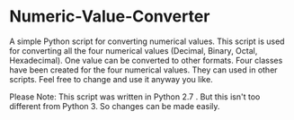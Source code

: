 # Numeric-Value-Converter

A simple Python script for converting numerical values.
This script is used for converting all the four numerical values (Decimal, Binary, Octal, Hexadecimal). One value can be converted to other formats. Four classes have been created for the four numerical values. They can used in other scripts. Feel free to change and use it anyway you like.

Please Note: This script was written in Python 2.7 . But this isn't too different from Python 3. So changes can be made easily.
